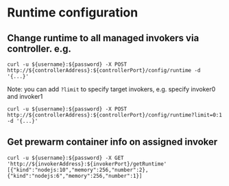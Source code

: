 <!--
#
# Licensed to the Apache Software Foundation (ASF) under one or more
# contributor license agreements.  See the NOTICE file distributed with
# this work for additional information regarding copyright ownership.
# The ASF licenses this file to You under the Apache License, Version 2.0
# (the "License"); you may not use this file except in compliance with
# the License.  You may obtain a copy of the License at
#
#     http://www.apache.org/licenses/LICENSE-2.0
#
# Unless required by applicable law or agreed to in writing, software
# distributed under the License is distributed on an "AS IS" BASIS,
# WITHOUT WARRANTIES OR CONDITIONS OF ANY KIND, either express or implied.
# See the License for the specific language governing permissions and
# limitations under the License.
#
-->

# Runtime configuration
## Change runtime to all managed invokers via controller. e.g.
```
curl -u ${username}:${password} -X POST http://${controllerAddress}:${controllerPort}/config/runtime -d '{...}'
```
Note: you can add `?limit` to specify target invokers, e.g. specify invoker0 and invoker1
```
curl -u ${username}:${password} -X POST http://${controllerAddress}:${controllerPort}/config/runtime?limit=0:1 -d '{...}'
```
## Get prewarm container info on assigned invoker
```
curl -u ${username}:${password} -X GET 'http://${invokerAddress}:${invokerPort}/getRuntime'
[{"kind":"nodejs:10","memory":256,"number":2}, {"kind":"nodejs:6","memory":256,"number":1}]
```
